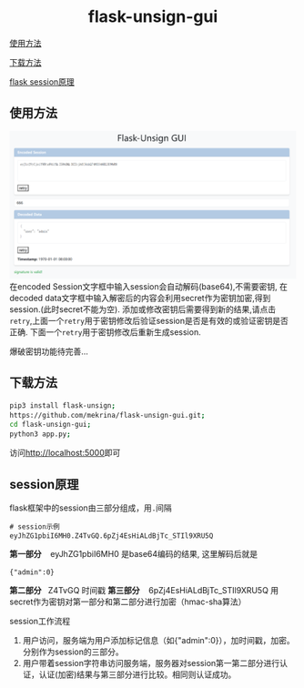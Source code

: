 <h1><center>flask-unsign-gui</center></h1>

[使用方法](#使用方法)

[下载方法](#下载方法)

[flask session原理](#session原理)


## 使用方法
![页面演示](image.png)
在encoded Session文字框中输入session会自动解码(base64),不需要密钥, 在decoded data文字框中输入解密后的内容会利用secret作为密钥加密,得到session.(此时secret不能为空).
添加或修改密钥后需要得到新的结果,请点击`retry`,上面一个`retry`用于密钥修改后验证session是否是有效的或验证密钥是否正确. 下面一个`retry`用于密钥修改后重新生成session.

爆破密钥功能待完善...

## 下载方法
```sh
pip3 install flask-unsign;
https://github.com/mekrina/flask-unsign-gui.git;
cd flask-unsign-gui;
python3 app.py;
```
访问[http://localhost:5000](http://localhost:5000)即可
## session原理

flask框架中的session由三部分组成，用`.`间隔
```
# session示例
eyJhZG1pbiI6MH0.Z4TvGQ.6pZj4EsHiALdBjTc_STIl9XRU5Q
```
**第一部分**$~~~~$eyJhZG1pbiI6MH0
是base64编码的结果, 这里解码后就是
```
{"admin":0}
```
**第二部分** $~$ Z4TvGQ
时间戳
**第三部分**$~~~~$6pZj4EsHiALdBjTc_STIl9XRU5Q
用secret作为密钥对第一部分和第二部分进行加密（hmac-sha算法）

session工作流程
1. 用户访问，服务端为用户添加标记信息（如{"admin":0}），加时间戳，加密。分别作为session的三部分。
2. 用户带着session字符串访问服务端，服务器对session第一第二部分进行认证，认证(加密)结果与第三部分进行比较。相同则认证成功。

